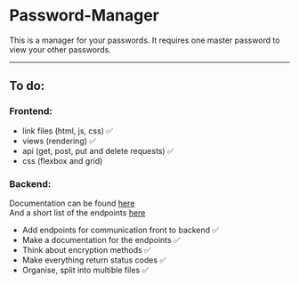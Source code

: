 # Password-Manager

This is a manager for your passwords. It requires one master password to view your other passwords.

---

## To do:

### Frontend:
- link files (html, js, css) ✅
- views (rendering) ✅
- api (get, post, put and delete requests) ✅
- css (flexbox and grid)

### Backend:

Documentation can be found [here](backend/docs.md)  
And a short list of the endpoints [here](backend/endpoints.md)

- Add endpoints for communication front to backend ✅
- Make a documentation for the endpoints ✅
- Think about encryption methods ✅
- Make everything return status codes ✅
- Organise, split into multible files ✅
